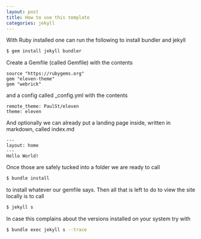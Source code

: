 ```yaml
---
layout: post
title: How to use this template
categories: jekyll
---
```


With Ruby installed one can run the following to install bundler and jekyll
```bash
$ gem install jekyll bundler
```

Create a Gemfile (called Gemfile) with the contents
```
source "https://rubygems.org"
gem "eleven-theme"
gem "webrick"
```
and a config called _config.yml with the contents
```
remote_theme: PaulSt/eleven
theme: eleven
```

And optionally we can already put a landing page inside, written in markdown, called index.md
```text
---
layout: home
---
Hello World!
```

Once those are safely tucked into a folder we are ready to call
```bash
$ bundle install
```
to install whatever our gemfile says.
Then all that is left to do to view the site locally is to call
```bash
$ jekyll s 
```
In case this complains about the versions installed on your system try with 
```bash
$ bundle exec jekyll s --trace
```
